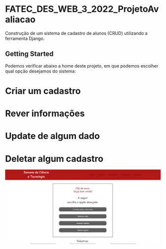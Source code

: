 # FATEC_DES_WEB_3_2022_ProjetoAvaliacao

Construção de um sistema de cadastro de alunos (CRUD) utilizando a ferramenta Django.

## Getting Started

Podemos verificar abaixo a home deste projeto, em que podemos escolher qual opção desejamos do sistema:

# Criar um cadastro
# Rever informações
# Update de algum dado
# Deletar algum cadastro

<p align="center"><img src="assets/Print_opc.png"><p align="center">
